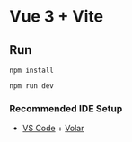 # Vue 3 + Vite
## Run
```npm install```

```npm run dev```
<!-- ```npx vite --port=4000``` -->

### Recommended IDE Setup

- [VS Code](https://code.visualstudio.com/) + [Volar](https://marketplace.visualstudio.com/items?itemName=Vue.volar)
